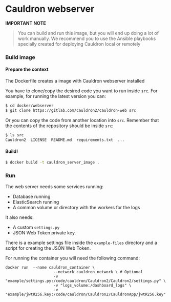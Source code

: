# Cauldron webserver

**IMPORTANT NOTE**
> You can build and run this image, but you will end up doing a lot of work manually.
> We recommend you to use the Ansible playbooks specially created for deploying Cauldron local or remotely 
 


### Build image

#### Prepare the context
The Dockerfile creates a image with Cauldron webserver installed

You have to clone/copy the desired code you want to run inside `src`. For example, for running the latest version you can:

```bash
$ cd docker/webserver
$ git clone https://gitlab.com/cauldron2/cauldron-web src
```

Or you can copy the code from another location into `src`. Remember that the contents of the repository should be inside `src`:

```bash
$ ls src
Cauldron2  LICENSE  README.md  requirements.txt  ...
```

#### Build!

```bash
$ docker build -t cauldron_server_image .
```



### Run

The web server needs some services running:
- Database running
- ElasticSearch running
- A common volume or directory with the workers for the logs

It also needs:
- A custom `settings.py`
- JSON Web Token private key. 

There is a example settings file inside the `example-files` directory and a script for creating the JSON Web Token. 

For running the container you will need the following command:
```
docker run  --name cauldron_container \
                     --network cauldron_network \ # Optional
                     -v "example/settings.py:/code/cauldron/Cauldron2/Cauldron2/settings.py" \
                     -v "logs_volume:/dashboard_logs" \
                     -v "example/jwtR256.key:/code/cauldron/Cauldron2/CauldronApp/jwtR256.key"
``` 
